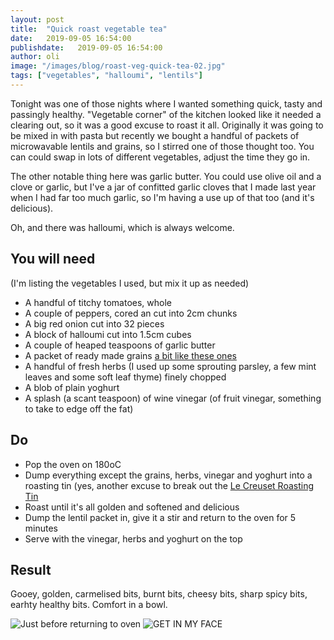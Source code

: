 ```yaml
---
layout: post
title:  "Quick roast vegetable tea"
date:   2019-09-05 16:54:00
publishdate:   2019-09-05 16:54:00
author: oli
image: "/images/blog/roast-veg-quick-tea-02.jpg"
tags: ["vegetables", "halloumi", "lentils"]
---
```


Tonight was one of those nights where I wanted something quick, tasty and passingly healthy.  "Vegetable corner" of the kitchen looked like it needed a clearing out, so it was a good excuse to roast it all.  Originally it was going to be mixed in with pasta but recently we bought a handful of packets of microwavable lentils and grains, so I stirred one of those thought too.   You can could swap in lots of different vegetables, adjust the time they go in.

The other notable thing here was garlic butter.  You could use olive oil and a clove or garlic, but I've a jar of confitted garlic cloves that I made last year when I had far too much garlic, so I'm having a use up of that too (and it's delicious).

Oh, and there was halloumi, which is always welcome. 

## You will need

(I'm listing the vegetables I used, but mix it up as needed)

* A handful of titchy tomatoes, whole
* A couple of peppers, cored an cut into 2cm chunks
* A big red onion cut into 32 pieces
* A block of halloumi cut into 1.5cm cubes
* A couple of heaped teaspoons of garlic butter
* A packet of ready made grains [a bit like these ones](https://amzn.to/2LkYRlq)
* A handful of fresh herbs (I used up some sprouting parsley, a few mint leaves and some soft leaf thyme) finely chopped
* A blob of plain yoghurt
* A splash (a scant teaspoon) of wine vinegar (of fruit vinegar, something to take to edge off the fat)

## Do

* Pop the oven on 180oC
* Dump everything except the grains, herbs, vinegar and yoghurt into a roasting tin (yes, another excuse to break out the [Le Creuset Roasting Tin](https://amzn.to/2LoQAx7)
* Roast until it's all golden and softened and delicious
* Dump the lentil packet in, give it a stir and return to the oven for 5 minutes
* Serve with the vinegar, herbs and yoghurt on the top

## Result

Gooey, golden, carmelised bits, burnt bits, cheesy bits, sharp spicy bits, earhty healthy bits.  Comfort in a bowl. 


![Just before returning to oven ](/images/blog/roast-veg-quick-tea-01.jpg)
![GET IN MY FACE](/images/blog/roast-veg-quick-tea-02.jpg)
